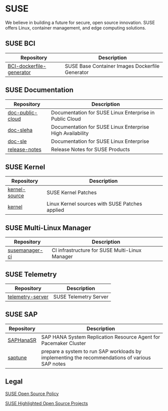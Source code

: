 # SUSE

We believe in building a future for secure, open source innovation.
SUSE offers Linux, container management, and edge computing solutions.

## SUSE BCI

|Repository|Description|
|--|--|
|[BCI-dockerfile-generator](https://github.com/SUSE/BCI-dockerfile-generator)|SUSE Base Container Images Dockerfile Generator|


## SUSE Documentation

|Repository|Description|
|--|--|
|[doc-public-cloud](https://github.com/SUSE/doc-public-cloud)|Documentation for SUSE Linux Enterprise in Public Cloud|
|[doc-sleha](https://github.com/SUSE/doc-sleha)|Documentation for SUSE Linux Enterprise High Availability|
|[doc-sle](https://github.com/SUSE/doc-sle)|Documentation for SUSE Linux Enterprise|
|[release-notes](https://github.com/SUSE/release-notes)|Release Notes for SUSE Products|


## SUSE Kernel

|Repository|Description|
|--|--|
|[kernel-source](https://github.com/SUSE/kernel-source)|SUSE Kernel Patches
|[kernel](https://github.com/SUSE/kernel)|Linux Kernel sources with SUSE Patches applied


## SUSE Multi-Linux Manager

|Repository|Description|
|--|--|
|[susemanager-ci](https://github.com/SUSE/susemanager-ci)|CI infrastructure for SUSE Multi-Linux Manager|


## SUSE Telemetry

|Repository|Description|
|--|--|
|[telemetry-server](https://github.com/SUSE/telemetry-server)|SUSE Telemetry Server|


## SUSE SAP

|Repository|Description|
|--|--|
|[SAPHanaSR](https://github.com/SUSE/SAPHanaSR)|SAP HANA System Replication Resource Agent for Pacemaker Cluster|
|[saptune](https://github.com/SUSE/saptune)|prepare a system to run SAP workloads by implementing the recommendations of various SAP notes|


## Legal

[SUSE Open Source Policy](https://opensource.suse.com/legal/policy)

[SUSE Highlighted Open Source Projects](https://opensource.suse.com/)

